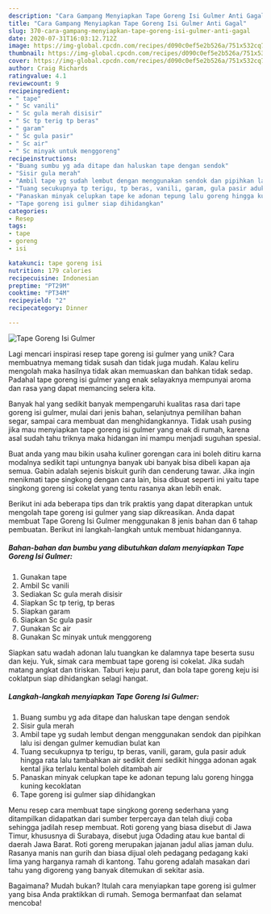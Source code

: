 ```yaml
---
description: "Cara Gampang Menyiapkan Tape Goreng Isi Gulmer Anti Gagal"
title: "Cara Gampang Menyiapkan Tape Goreng Isi Gulmer Anti Gagal"
slug: 370-cara-gampang-menyiapkan-tape-goreng-isi-gulmer-anti-gagal
date: 2020-07-31T16:03:12.712Z
image: https://img-global.cpcdn.com/recipes/d090c0ef5e2b526a/751x532cq70/tape-goreng-isi-gulmer-foto-resep-utama.jpg
thumbnail: https://img-global.cpcdn.com/recipes/d090c0ef5e2b526a/751x532cq70/tape-goreng-isi-gulmer-foto-resep-utama.jpg
cover: https://img-global.cpcdn.com/recipes/d090c0ef5e2b526a/751x532cq70/tape-goreng-isi-gulmer-foto-resep-utama.jpg
author: Craig Richards
ratingvalue: 4.1
reviewcount: 9
recipeingredient:
- " tape"
- " Sc vanili"
- " Sc gula merah disisir"
- " Sc tp terig tp beras"
- " garam"
- " Sc gula pasir"
- " Sc air"
- " Sc minyak untuk menggoreng"
recipeinstructions:
- "Buang sumbu yg ada ditape dan haluskan tape dengan sendok"
- "Sisir gula merah"
- "Ambil tape yg sudah lembut dengan menggunakan sendok dan pipihkan lalu isi dengan gulmer kemudian bulat kan"
- "Tuang secukupnya tp terigu, tp beras, vanili, garam, gula pasir aduk hingga rata lalu tambahkan air sedikit demi sedikit hingga adonan agak kental jika terlalu kental boleh ditambah air"
- "Panaskan minyak celupkan tape ke adonan tepung lalu goreng hingga kuning kecoklatan"
- "Tape goreng isi gulmer siap dihidangkan"
categories:
- Resep
tags:
- tape
- goreng
- isi

katakunci: tape goreng isi 
nutrition: 179 calories
recipecuisine: Indonesian
preptime: "PT29M"
cooktime: "PT34M"
recipeyield: "2"
recipecategory: Dinner

---
```



![Tape Goreng Isi Gulmer](https://img-global.cpcdn.com/recipes/d090c0ef5e2b526a/751x532cq70/tape-goreng-isi-gulmer-foto-resep-utama.jpg)

Lagi mencari inspirasi resep tape goreng isi gulmer yang unik? Cara membuatnya memang tidak susah dan tidak juga mudah. Kalau keliru mengolah maka hasilnya tidak akan memuaskan dan bahkan tidak sedap. Padahal tape goreng isi gulmer yang enak selayaknya mempunyai aroma dan rasa yang dapat memancing selera kita.

Banyak hal yang sedikit banyak mempengaruhi kualitas rasa dari tape goreng isi gulmer, mulai dari jenis bahan, selanjutnya pemilihan bahan segar, sampai cara membuat dan menghidangkannya. Tidak usah pusing jika mau menyiapkan tape goreng isi gulmer yang enak di rumah, karena asal sudah tahu triknya maka hidangan ini mampu menjadi suguhan spesial.

Buat anda yang mau bikin usaha kuliner gorengan cara ini boleh ditiru karna modalnya sedikit tapi untungnya banyak ubi banyak bisa dibeli kapan aja semua. Gabin adalah sejenis biskuit gurih dan cenderung tawar. Jika ingin menikmati tape singkong dengan cara lain, bisa dibuat seperti ini yaitu tape singkong goreng isi cokelat yang tentu rasanya akan lebih enak.


Berikut ini ada beberapa tips dan trik praktis yang dapat diterapkan untuk mengolah tape goreng isi gulmer yang siap dikreasikan. Anda dapat membuat Tape Goreng Isi Gulmer menggunakan 8 jenis bahan dan 6 tahap pembuatan. Berikut ini langkah-langkah untuk membuat hidangannya.

<!--inarticleads1-->

##### Bahan-bahan dan bumbu yang dibutuhkan dalam menyiapkan Tape Goreng Isi Gulmer:

1. Gunakan  tape
1. Ambil  Sc vanili
1. Sediakan  Sc gula merah disisir
1. Siapkan  Sc tp terig, tp beras
1. Siapkan  garam
1. Siapkan  Sc gula pasir
1. Gunakan  Sc air
1. Gunakan  Sc minyak untuk menggoreng


Siapkan satu wadah adonan lalu tuangkan ke dalamnya tape beserta susu dan keju. Yuk, simak cara membuat tape goreng isi cokelat. Jika sudah matang angkat dan tiriskan. Taburi keju parut, dan bola tape goreng keju isi coklatpun siap dihidangkan selagi hangat. 

<!--inarticleads2-->

##### Langkah-langkah menyiapkan Tape Goreng Isi Gulmer:

1. Buang sumbu yg ada ditape dan haluskan tape dengan sendok
1. Sisir gula merah
1. Ambil tape yg sudah lembut dengan menggunakan sendok dan pipihkan lalu isi dengan gulmer kemudian bulat kan
1. Tuang secukupnya tp terigu, tp beras, vanili, garam, gula pasir aduk hingga rata lalu tambahkan air sedikit demi sedikit hingga adonan agak kental jika terlalu kental boleh ditambah air
1. Panaskan minyak celupkan tape ke adonan tepung lalu goreng hingga kuning kecoklatan
1. Tape goreng isi gulmer siap dihidangkan


Menu resep cara membuat tape singkong goreng sederhana yang ditampilkan didapatkan dari sumber terpercaya dan telah diuji coba sehingga jadilah resep membuat. Roti goreng yang biasa disebut di Jawa Timur, khususnya di Surabaya, disebut juga Odading atau kue bantal di daerah Jawa Barat. Roti goreng merupakan jajanan jadul alias jaman dulu. Rasanya manis nan gurih dan biasa dijual oleh pedagang pedagang kaki lima yang harganya ramah di kantong. Tahu goreng adalah masakan dari tahu yang digoreng yang banyak ditemukan di sekitar asia. 

Bagaimana? Mudah bukan? Itulah cara menyiapkan tape goreng isi gulmer yang bisa Anda praktikkan di rumah. Semoga bermanfaat dan selamat mencoba!
